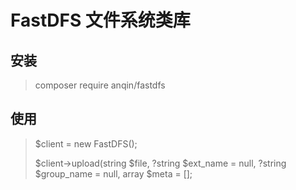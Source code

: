 # FastDFS 文件系统类库

## 安装

> composer require anqin/fastdfs

## 使用

>$client = new FastDFS();
>
>$client->upload(string $file, ?string $ext_name = null, ?string $group_name = null, array $meta = [];
>
>
